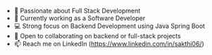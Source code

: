 - 👀 Passionate about Full Stack Development
- 🌱 Currently working as a Software Developer
- 💻 Strong focus on Backend Development using Java Spring Boot
- 💞️ Open to collaborating on backend or full-stack projects
- 📫 Reach me on LinkedIn (https://www.linkedin.com/in/sakthi06/)

<!---
06Sakthivel/06Sakthivel is a ✨ special ✨ repository because its `README.md` (this file) appears on your GitHub profile.
You can click the Preview link to take a look at your changes.
--->
